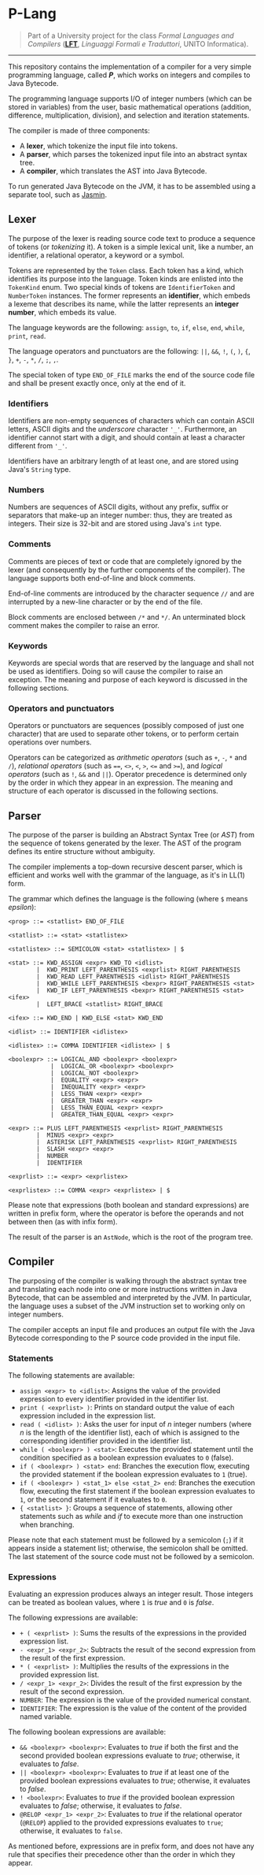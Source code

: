 # P-Lang

> Part of a University project for the class _Formal Languages and Compilers_ (**[LFT](https://laurea.informatica.unito.it/do/corsi.pl/Show?_id=tzye)**, *Linguaggi Formali e Traduttori*, UNITO Informatica).
---
This repository contains the implementation of a compiler for a very simple programming language, called ***P***, which works on integers and compiles to Java Bytecode.

The programming language supports I/O of integer numbers (which can be stored in variables) from the user, basic mathematical operations (addition, difference, multiplication, division), and selection and iteration statements. 

The compiler is made of three components:
+ A **lexer**, which tokenize the input file into tokens.
+ A **parser**, which parses the tokenized input file into an abstract syntax tree.
+ A **compiler**, which translates the AST into Java Bytecode.

To run generated Java Bytecode on the JVM, it has to be assembled using a separate tool, such as [Jasmin](https://github.com/davidar/jasmin).

## Lexer

The purpose of the lexer is reading source code text to produce a sequence of tokens (or _tokenizing_ it).
A token is a simple lexical unit, like a number, an identifier, a relational operator, a keyword or a symbol.

Tokens are represented by the `Token` class. Each token has a kind, which identifies its purpose into the language.
Token kinds are enlisted into the `TokenKind` enum.
Two special kinds of tokens are `IdentifierToken` and `NumberToken` instances. The former represents an **identifier**,
which embeds a lexeme that describes its name, while the latter represents an **integer number**, which embeds its value.

The language keywords are the following: `assign`, `to`, `if`, `else`, `end`, `while`, `print`, `read`.

The language operators and punctuators are the following: `||`, `&&`, `!`, `(`, `)`, `{`, `}`, `+`, `-`, `*`, `/`, `;`, `,`.

The special token of type `END_OF_FILE` marks the end of the source code file and shall be present exactly once, only at the end of it.

### Identifiers
Identifiers are non-empty sequences of characters which can contain ASCII letters, ASCII digits and the _underscore_ character `'_'`.
Furthermore, an identifier cannot start with a digit, and should contain at least a character different from `'_'`.

Identifiers have an arbitrary length of at least one, and are stored using Java's `String` type.

### Numbers
Numbers are sequences of ASCII digits, without any prefix, suffix or separators that make-up an integer number: thus, they are treated as integers.
Their size is 32-bit and are stored using Java's `int` type.

### Comments
Comments are pieces of text or code that are completely ignored by the lexer (and consequently by the further components of the compiler).
The language supports both end-of-line and block comments.

End-of-line comments are introduced by the character sequence `//` and are interrupted by a new-line character or by the end of the file.

Block comments are enclosed between `/*` and `*/`. An unterminated block comment makes the compiler to raise an error.

### Keywords

Keywords are special words that are reserved by the language and shall not be used as identifiers. Doing so will cause the 
compiler to raise an exception. The meaning and purpose of each keyword is discussed in the following sections.

### Operators and punctuators

Operators or punctuators are sequences (possibly composed of just one character) that are used to separate other
tokens, or to perform certain operations over numbers.

Operators can be categorized as _arithmetic operators_ (such as `+`, `-`, `*` and `/`), _relational operators_ (such as
`==`, `<>`, `<`, `>`, `<=` and `>=`), and _logical operators_ (such as `!`, `&&` and `||`).
Operator precedence is determined only by the order in which they appear in an expression.
The meaning and structure of each operator is discussed in the following sections.

## Parser

The purpose of the parser is building an Abstract Syntax Tree (or _AST_) from the sequence of tokens generated by the lexer.
The AST of the program defines its entire structure without ambiguity.

The compiler implements a top-down recursive descent parser, which is efficient and works well with the grammar of the language,
as it's in LL(1) form. 

The grammar which defines the language is the following (where `$` means _epsilon_):

```
<prog> ::= <statlist> END_OF_FILE

<statlist> ::= <stat> <statlistex>

<statlistex> ::= SEMICOLON <stat> <statlistex> | $

<stat> ::= KWD_ASSIGN <expr> KWD_TO <idlist>
        |  KWD_PRINT LEFT_PARENTHESIS <exprlist> RIGHT_PARENTHESIS
        |  KWD_READ LEFT_PARENTHESIS <idlist> RIGHT_PARENTHESIS
        |  KWD_WHILE LEFT_PARENTHESIS <bexpr> RIGHT_PARENTHESIS <stat>
        |  KWD_IF LEFT_PARENTHESIS <bexpr> RIGHT_PARENTHESIS <stat> <ifex>
        |  LEFT_BRACE <statlist> RIGHT_BRACE

<ifex> ::= KWD_END | KWD_ELSE <stat> KWD_END

<idlist> ::= IDENTIFIER <idlistex>

<idlistex> ::= COMMA IDENTIFIER <idlistex> | $

<boolexpr> ::= LOGICAL_AND <boolexpr> <boolexpr>
            |  LOGICAL_OR <boolexpr> <boolexpr>
            |  LOGICAL_NOT <boolexpr>
            |  EQUALITY <expr> <expr>
            |  INEQUALITY <expr> <expr>
            |  LESS_THAN <expr> <expr>
            |  GREATER_THAN <expr> <expr>
            |  LESS_THAN_EQUAL <expr> <expr>
            |  GREATER_THAN_EQUAL <expr> <expr>

<expr> ::= PLUS LEFT_PARENTHESIS <exprlist> RIGHT_PARENTHESIS
        |  MINUS <expr> <expr>
        |  ASTERISK LEFT_PARENTHESIS <exprlist> RIGHT_PARENTHESIS
        |  SLASH <expr> <expr>
        |  NUMBER
        |  IDENTIFIER

<exprlist> ::= <expr> <exprlistex>

<exprlistex> ::= COMMA <expr> <exprlistex> | $
```

Please note that expressions (both boolean and standard expressions) are written in prefix form, where the operator is before the operands and not between then
(as with infix form).

The result of the parser is an `AstNode`, which is the root of the program tree.

## Compiler

The purposing of the compiler is walking through the abstract syntax tree and translating each node into one or more instructions
written in Java Bytecode, that can be assembled and interpreted by the JVM. In particular, the language uses a subset of
the JVM instruction set to working only on integer numbers.

The compiler accepts an input file and produces an output file with the Java Bytecode corresponding to the P source code
provided in the input file.

### Statements
The following statements are available:
+ `assign <expr> to <idlist>`: Assigns the value of the provided expression to every identifier provided in the identifier list.
+ `print ( <exprlist> )`: Prints on standard output the value of each expression included in the expression list.
+ `read ( <idlist> )`: Asks the user for input of $n$ integer numbers (where $n$ is the length of the identifier list), each of which is assigned to the corresponding identifier provided in the identifier list.
+ `while ( <boolexpr> ) <stat>`: Executes the provided statement until the condition specified as a boolean expression evaluates to `0` (false).
+ `if ( <boolexpr> ) <stat> end`: Branches the execution flow, executing the provided statement if the boolean expression evaluates to `1` (true).
+ `if ( <boolexpr> ) <stat_1> else <stat_2> end`: Branches the execution flow, executing the first statement if the boolean expression evaluates to `1`, or the second statement if it evaluates to `0`.
+ `{ <statlist> }`: Groups a sequence of statements, allowing other statements such as _while_ and _if_ to execute more than one instruction when branching.

Please note that each statement must be followed by a semicolon (`;`) if it appears inside a statement list; otherwise,
the semicolon shall be omitted. The last statement of the source code must not be followed by a semicolon.

### Expressions
Evaluating an expression produces always an integer result. Those integers can be treated as boolean values, where `1` is _true_ and `0` is _false_.

The following expressions are available:
+ `+ ( <exprlist> )`: Sums the results of the expressions in the provided expression list.
+ `- <expr_1> <expr_2>`: Subtracts the result of the second expression from the result of the first expression.
+ `* ( <exprlist> )`: Multiplies the results of the expressions in the provided expression list.
+ `/ <expr_1> <expr_2>`: Divides the result of the first expression by the result of the second expression.
+ `NUMBER`: The expression is the value of the provided numerical constant.
+ `IDENTIFIER`: The expression is the value of the content of the provided named variable.

The following boolean expressions are available:
+ `&& <boolexpr> <boolexpr>`: Evaluates to _true_ if both the first and the second provided boolean expressions evaluate to _true_; otherwise, it evaluates to _false_.
+ `|| <boolexpr> <boolexpr>`: Evaluates to _true_ if at least one of the provided boolean expressions evaluates to _true_; otherwise, it evaluates to _false_.
+ `! <boolexpr>`: Evaluates to _true_ if the provided boolean expression evaluates to _false_; otherwise, it evaluates to _false_.
+ `@RELOP <expr_1> <expr_2>`: Evaluates to _true_ if the relational operator (`@RELOP`) applied to the provided expressions evaluates to `true`; otherwise, it evaluates to `false`.

As mentioned before, expressions are in prefix form, and does not have any rule that specifies their precedence other than the order in which they appear.
